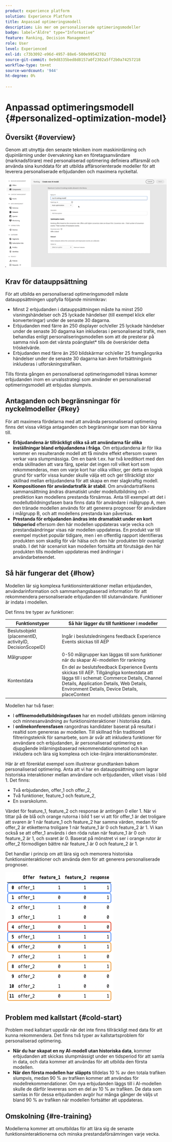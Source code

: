 ```yaml
---
product: experience platform
solution: Experience Platform
title: Anpassad optimeringsmodell
description: Läs mer om personaliserade optimeringsmodeller
badge: label="Äldre" type="Informative"
feature: Ranking, Decision Management
role: User
level: Experienced
exl-id: c73b3092-e96d-4957-88e6-500e99542782
source-git-commit: 0e9d8335bed8d8157a0f2302a5ff2b0a74257218
workflow-type: tm+mt
source-wordcount: '944'
ht-degree: 0%

---
```


# Anpassad optimeringsmodell {#personalized-optimization-model}

## Översikt {#overview}

Genom att utnyttja den senaste tekniken inom maskininlärning och djupinlärning under övervakning kan en företagsanvändare (marknadsförare) med personaliserad optimering definiera affärsmål och använda sina kunddata för att utbilda affärsorienterade modeller för att leverera personaliserade erbjudanden och maximera nyckeltal.

![](../../rn/assets/do-not-localize/ai-ranking.gif)

## Krav för datauppsättning

För att utbilda en personaliserad optimeringsmodell måste datauppsättningen uppfylla följande minimikrav:

* Minst 2 erbjudanden i datauppsättningen måste ha minst 250 visningshändelser och 25 lyckade händelser (till exempel klick eller konverteringar) under de senaste 30 dagarna.
* Erbjudanden med färre än 250 displayer och/eller 25 lyckade händelser under de senaste 30 dagarna kan inkluderas i personaliserad trafik, men behandlas enligt personaliseringsmodellen som att de presterar på samma nivå som det värsta poängtalet* tills de överskrider detta tröskelvärde.
* Erbjudanden med färre än 250 bildskärmar och/eller 25 framgångsrika händelser under de senaste 30 dagarna kan även fortsättningsvis inkluderas i utforskningstrafiken.

Tills första gången en personaliserad optimeringsmodell tränas kommer erbjudanden inom en urvalsstrategi som använder en personaliserad optimeringsmodell att erbjudas slumpvis.

## Antaganden och begränsningar för nyckelmodeller {#key}

För att maximera fördelarna med att använda personaliserad optimering finns det vissa viktiga antaganden och begränsningar som man bör känna till.

* **Erbjudandena är tillräckligt olika så att användarna får olika inställningar bland erbjudandena i fråga**. Om erbjudandena är för lika kommer en resulterande modell att få mindre effekt eftersom svaren verkar vara slumpmässiga.
Om en bank t.ex. har två kreditkort med den enda skillnaden att vara färg, spelar det ingen roll vilket kort som rekommenderas, men om varje kort har olika villkor, ger detta en logisk grund för varför vissa kunder skulle välja ett och ger tillräckligt stor skillnad mellan erbjudandena för att skapa en mer slagkraftig modell.
* **Kompositionen för användartrafik är stabil**. Om användartrafikens sammansättning ändras dramatiskt under modellutbildning och -prediktion kan modellens prestanda försämras. Anta till exempel att det i modellutbildningsfasen bara finns data för användare i målgrupp A, men den tränade modellen används för att generera prognoser för användare i målgrupp B, och att modellens prestanda kan påverkas.
* **Prestanda för erbjudanden ändras inte dramatiskt under en kort tidsperiod** eftersom den här modellen uppdateras varje vecka och prestandaändringar visas när modellen uppdateras. En produkt var till exempel mycket populär tidigare, men i en offentlig rapport identifieras produkten som skadlig för vår hälsa och den här produkten blir ovanligt snabb. I det här scenariot kan modellen fortsätta att förutsäga den här produkten tills modellen uppdateras med ändringar i användarbeteendet.

## Så här fungerar det {#how}

Modellen lär sig komplexa funktionsinteraktioner mellan erbjudanden, användarinformation och sammanhangsbaserad information för att rekommendera personaliserade erbjudanden till slutanvändare. Funktioner är indata i modellen.

Det finns tre typer av funktioner:

| Funktionstyper | Så här lägger du till funktioner i modeller |
|--------------|----------------------------|
| Beslutsobjekt (placementID, activityID, DecisionScopeID) | Ingår i beslutsledningens feedback Experience Events skickas till AEP |
| Målgrupper | 0-50 målgrupper kan läggas till som funktioner när du skapar AI-modellen för rankning |
| Kontextdata | En del av beslutsfeedback Experience Events skickas till AEP. Tillgängliga kontextdata att lägga till i schemat: Commerce Details, Channel Details, Application Details, Web Details, Environment Details, Device Details, placeContext |

Modellen har två faser:

* I **offlinemodellutbildningsfasen** har en modell utbildats genom inlärning och minnesanvändning av funktionsinteraktioner i historiska data.
* I **onlinekonferensfasen** rangordnas kandidater baserat på resultat i realtid som genereras av modellen. Till skillnad från traditionell filtreringsteknik för samarbete, som är svår att inkludera funktioner för användare och erbjudanden, är personaliserad optimering en djupgående inlärningsbaserad rekommendationsmetod och kan inkludera och lära sig komplexa och icke-linjära interaktionsmönster.

Här är ett förenklat exempel som illustrerar grundtanken bakom personaliserad optimering. Anta att vi har en datauppsättning som lagrar historiska interaktioner mellan användare och erbjudanden, vilket visas i bild 1. Det finns:
* Två erbjudanden, offer_1 och offer_2,
* Två funktioner, feature_1 och feature_2,
* En svarskolumn.

Värdet för feature_1, feature_2 och response är antingen 0 eller 1. När vi tittar på de blå och orange rutorna i bild 1 ser vi att för offer_1 är det troligare att svaren är 1 när feature_1 och feature_2 har samma värden, medan för offer_2 är etiketterna troligare 1 när feature_1 är 0 och feature_2 är 1. Vi kan också se att offer_1 används i den röda rutan när feature_1 är 0 och feature_2 är 1, och svaret är 0. Baserat på mönstret vi ser i orange rutor är offer_2 förmodligen bättre när feature_1 är 0 och feature_2 är 1.

Det handlar i princip om att lära sig och memorera historiska funktionsinteraktioner och använda dem för att generera personaliserade prognoser.

![](../assets/perso-ranking-schema.png)

## Problem med kallstart {#cold-start}

Problem med kallstart uppstår när det inte finns tillräckligt med data för att kunna rekommendera. Det finns två typer av kallstartsproblem för personaliserad optimering.

* **När du har skapat en ny AI-modell utan historiska data**, kommer erbjudanden att skickas slumpmässigt under en tidsperiod för att samla in data, och data kommer att användas för att utbilda den första modellen.
* **När den första modellen har släppts** tilldelas 10 % av den totala trafiken slumpvis, medan 90 % av trafiken kommer att användas för modellrekommendationer. Om nya erbjudanden läggs till i AI-modellen skulle de därför levereras som en del av 10 % av trafiken. De data som samlas in för dessa erbjudanden avgör hur många gånger de väljs ut bland 90 % av trafiken när modellen fortsätter att uppdateras.

## Omskolning {#re-training}

Modellerna kommer att omutbildas för att lära sig de senaste funktionsinteraktionerna och minska prestandaförsämringen varje vecka.

